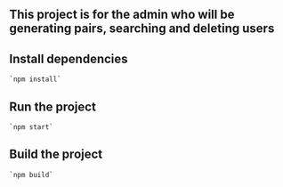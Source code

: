 ## This project is for the admin who will be generating pairs, searching and deleting users

## Install dependencies

    `npm install`

## Run the project

    `npm start`

## Build the project

    `npm build`

